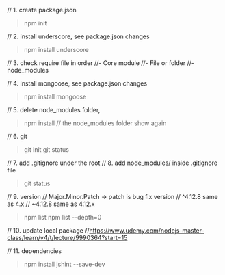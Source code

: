// 1. create package.json
> npm init 

// 2. install underscore, see package.json changes
> npm install underscore

// 3. check require file in order
//- Core module
//- File or folder
//- node_modules

// 4. install mongoose, see package.json changes
> npm install mongoose

// 5. delete node_modules folder, 
> npm install // the node_modules folder show again

// 6. git
> git init
> git status

// 7. add .gitignore under the root
// 8. add node_modules/ inside .gitignore file
> git status

// 9. version
// Major.Minor.Patch  -> patch is bug fix version
// ^4.12.8 same as 4.x
// ~4.12.8 same as 4.12.x
> npm list
> npm list --depth=0

// 10. update local package
//https://www.udemy.com/nodejs-master-class/learn/v4/t/lecture/9990364?start=15

// 11. dependencies
> npm install jshint --save-dev

